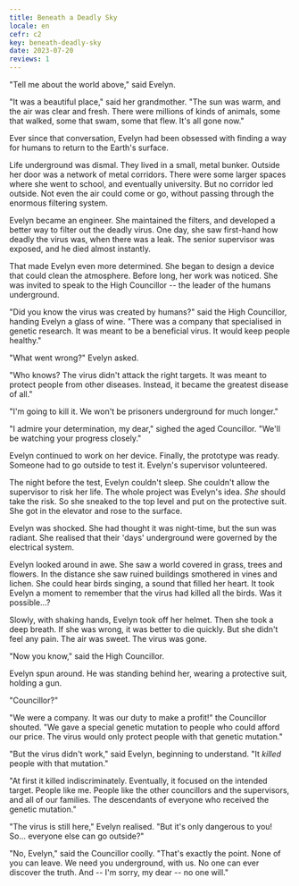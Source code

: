 ```yaml
---
title: Beneath a Deadly Sky
locale: en
cefr: c2
key: beneath-deadly-sky
date: 2023-07-20
reviews: 1
---
```


"Tell me about the world above," said Evelyn.

"It was a beautiful place," said her grandmother. "The sun was warm, and the air was clear and fresh. There were millions of kinds of animals, some that walked, some that swam, some that flew. It's all gone now."

Ever since that conversation, Evelyn had been obsessed with finding a way for humans to return to the Earth's surface.

Life underground was dismal. They lived in a small, metal bunker. Outside her door was a network of metal corridors. There were some larger spaces where she went to school, and eventually university. But no corridor led outside. Not even the air could come or go, without passing through the enormous filtering system.

Evelyn became an engineer. She maintained the filters, and developed a better way to filter out the deadly virus. One day, she saw first-hand how deadly the virus was, when there was a leak. The senior supervisor was exposed, and he died almost instantly.

That made Evelyn even more determined. She began to design a device that could clean the atmosphere. Before long, her work was noticed. She was invited to speak to the High Councillor -- the leader of the humans underground.

"Did you know the virus was created by humans?" said the High Councillor, handing Evelyn a glass of wine. "There was a company that specialised in genetic research. It was meant to be a beneficial virus. It would keep people healthy."

"What went wrong?" Evelyn asked.

"Who knows? The virus didn't attack the right targets. It was meant to protect people from other diseases. Instead, it became the greatest disease of all."

"I'm going to kill it. We won't be prisoners underground for much longer."

"I admire your determination, my dear," sighed the aged Councillor. "We'll be watching your progress closely."

Evelyn continued to work on her device. Finally, the prototype was ready. Someone had to go outside to test it. Evelyn's supervisor volunteered.

The night before the test, Evelyn couldn't sleep. She couldn't allow the supervisor to risk her life. The whole project was Evelyn's idea. *She* should take the risk. So she sneaked to the top level and put on the protective suit. She got in the elevator and rose to the surface.

Evelyn was shocked. She had thought it was night-time, but the sun was radiant. She realised that their 'days' underground were governed by the electrical system.

Evelyn looked around in awe. She saw a world covered in grass, trees and flowers. In the distance she saw ruined buildings smothered in vines and lichen. She could hear birds singing, a sound that filled her heart. It took Evelyn a moment to remember that the virus had killed all the birds. Was it possible...?

Slowly, with shaking hands, Evelyn took off her helmet. Then she took a deep breath. If she was wrong, it was better to die quickly. But she didn't feel any pain. The air was sweet. The virus was gone.

"Now you know," said the High Councillor.

Evelyn spun around. He was standing behind her, wearing a protective suit, holding a gun.

"Councillor?"

"We were a company. It was our duty to make a profit!" the Councillor shouted. "We gave a special genetic mutation to people who could afford our price. The virus would only protect people with that genetic mutation."

"But the virus didn't work," said Evelyn, beginning to understand. "It *killed* people with that mutation."

"At first it killed indiscriminately. Eventually, it focused on the intended target. People like me. People like the other councillors and the supervisors, and all of our families. The descendants of everyone who received the genetic mutation."

"The virus is still here," Evelyn realised. "But it's only dangerous to you! So... everyone else can go outside?"

"No, Evelyn," said the Councillor coolly. "That's exactly the point. None of you can leave. We need you underground, with us. No one can ever discover the truth. And -- I'm sorry, my dear -- no one will."